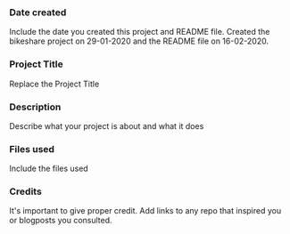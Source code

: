 ### Date created
Include the date you created this project and README file.
Created the bikeshare project on 29-01-2020 and the README file on 16-02-2020.

### Project Title
Replace the Project Title

### Description
Describe what your project is about and what it does

### Files used
Include the files used

### Credits
It's important to give proper credit. Add links to any repo that inspired you or blogposts you consulted.

